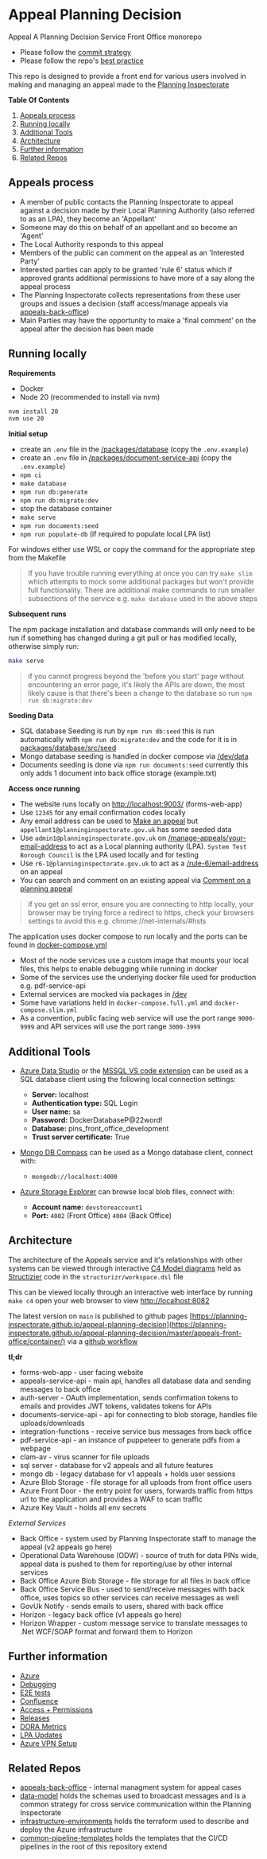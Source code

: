 # Appeal Planning Decision

Appeal A Planning Decision Service Front Office monorepo

- Please follow the [commit strategy](./docs/commit-strategy.md)
- Please follow the repo's [best practice](./docs/best-practice.md)

This repo is designed to provide a front end for various users involved in making and managing an appeal made to the [Planning Inspectorate](https://www.gov.uk/government/organisations/planning-inspectorate)

**Table Of Contents**

1. [Appeals process](#Appeals-process)
1. [Running locally](#Running-locally)
1. [Additional Tools](#Additional-Tools)
1. [Architecture](#Architecture)
1. [Further information](#Further-information)
1. [Related Repos](#Related-Repos)

## Appeals process

- A member of public contacts the Planning Inspectorate to appeal against a decision made by their Local Planning Authority (also referred to as an LPA), they become an 'Appellant'
- Someone may do this on behalf of an appellant and so become an 'Agent'
- The Local Authority responds to this appeal
- Members of the public can comment on the appeal as an 'Interested Party'
- Interested parties can apply to be granted 'rule 6' status which if approved grants additional permissions to have more of a say along the appeal process
- The Planning Inspectorate collects representations from these user groups and issues a decision (staff access/manage appeals via [appeals-back-office](https://github.com/Planning-Inspectorate/appeals-back-office))
- Main Parties may have the opportunity to make a 'final comment' on the appeal after the decision has been made

## Running locally

__Requirements__

- Docker
- Node 20 (recommended to install via nvm) 

```sh
nvm install 20
nvm use 20
```

__Initial setup__

- create an `.env` file in the [/packages/database](./packages/database) (copy the `.env.example`)
- create an `.env` file in [/packages/document-service-api](./packages/document-service-api) (copy the `.env.example`)
- `npm ci`
- `make database`
- `npm run db:generate`
- `npm run db:migrate:dev`
- stop the database container
- `make serve`
- `npm run documents:seed`
- `npm run populate-db` (if required to populate local LPA list)

For windows either use WSL or copy the command for the appropriate step from the Makefile

> If you have trouble running everything at once you can try `make slim` which attempts to mock some additional packages but won't provide full functionality. There are additional make commands to run smaller subsections of the service e.g. `make database` used in the above steps

__Subsequent runs__

The npm package installation and database commands will only need to be run if something has changed during a git pull or has modified locally, otherwise simply run:

```sh
make serve
```

> if you cannot progress beyond the 'before you start' page without encountering an error page, it's likely the APIs are down, the most likely cause is that there's been a change to the database so run `npm run db:migrate:dev`

__Seeding Data__

- SQL database Seeding is run by `npm run db:seed` this is run automatically with `npm run db:migrate:dev` and the code for it is in [packages/database/src/seed](./packages/database/src/seed/)
- Mongo database seeding is handled in docker compose via [/dev/data](./dev/data/README.md)
- Documents seeding is done via `npm run documents:seed` currently this only adds 1 document into back office storage (example.txt)

__Access once running__ 

- The website runs locally on [http://localhost:9003/](http://localhost:9003/) (forms-web-app)
- Use `12345` for any email confirmation codes locally
- Any email address can be used to [Make an appeal](http://localhost:9003/) but `appellant1@planninginspectorate.gov.uk` has some seeded data
- Use `admin1@planninginspectorate.gov.uk` on [/manage-appeals/your-email-address](http://localhost:9003/manage-appeals/your-email-address) to act as a Local planning authority (LPA). `System Test Borough Council` is the LPA used locally and for testing
- Use `r6-1@planninginspectorate.gov.uk` to act as a [/rule-6/email-address](http://localhost:9003/rule-6/email-address) on an appeal
- You can search and comment on an existing appeal via [Comment on a planning appeal](http://localhost:9003/comment-planning-appeal/enter-postcode)

> if you get an ssl error, ensure you are connecting to http locally, your browser may be trying force a redirect to https, check your browsers settings to avoid this e.g. chrome://net-internals/#hsts

The application uses docker compose to run locally and the ports can be found in [docker-compose.yml](./docker-compose.yml)

- Most of the node services use a custom image that mounts your local files, this helps to enable debugging while running in docker 
- Some of the services use the underlying docker file used for production e.g. pdf-service-api
- External services are mocked via packages in [/dev](./dev)
- Some have variations held in `docker-compose.full.yml` and `docker-compose.slim.yml`
- As a convention, public facing web service will use the port range `9000-9999` and API services will use the port range `3000-3999`

## Additional Tools

- [Azure Data Studio](https://learn.microsoft.com/en-us/sql/azure-data-studio/download-azure-data-studio) or the [MSSQL VS code extension](https://marketplace.visualstudio.com/items?itemName=ms-mssql.mssql) can be used as a SQL database client using the following local connection settings:
  - **Server:** localhost
  - **Authentication type:** SQL Login
  - **User name:** sa
  - **Password:** DockerDatabaseP@22word!
  - **Database:** pins_front_office_development
  - **Trust server certificate:** True

- [Mongo DB Compass](https://www.mongodb.com/products/tools/compass) can be used as a Mongo database client, connect with:
  - `mongodb://localhost:4000`
- [Azure Storage Explorer](https://azure.microsoft.com/en-us/products/storage/storage-explorer/#Download-4) can browse local blob files, connect with:
  - **Account name:** `devstoreaccount1`
  - **Port:** `4002` (Front Office) `4004` (Back Office)

## Architecture

The architecture of the Appeals service and it's relationships with other systems can be viewed through interactive [C4 Model diagrams](https://c4model.com) held as [Structizier](https://docs.structurizr.com) code in the `structurizr/workspace.dsl` file

This can be viewed locally through an interactive web interface by running `make c4` open your web browser to view [http://localhost:8082](http://localhost:8082)

The latest version on `main` is published to github pages [https://planning-inspectorate.github.io/appeal-planning-decision](https://planning-inspectorate.github.io/appeal-planning-decision/master/appeals-front-office/container/) via a [github workflow](./.github/workflows/deploy-c4-diagrams.yml)

__tl;dr__

- forms-web-app - user facing website
- appeals-service-api - main api, handles all database data and sending messages to back office
- auth-server - OAuth implementation, sends confirmation tokens to emails and provides JWT tokens, validates tokens for APIs
- documents-service-api - api for connecting to blob storage, handles file uploads/downloads 
- integration-functions - receive service bus messages from back office
- pdf-service-api - an instance of puppeteer to generate pdfs from a webpage
- clam-av - virus scanner for file uploads
- sql server - database for v2 appeals and all future features
- mongo db - legacy database for v1 appeals + holds user sessions
- Azure Blob Storage - file storage for all uploads from front office users
- Azure Front Door - the entry point for users, forwards traffic from https url to the application and provides a WAF to scan traffic
- Azure Key Vault - holds all env secrets

*External Services*

- Back Office - system used by Planning Inspectorate staff to manage the appeal (v2 appeals go here)
- Operational Data Warehouse (ODW) - source of truth for data PINs wide, appeal data is pushed to them for reporting/use by other internal services
- Back Office Azure Blob Storage - file storage for all files in back office
- Back Office Service Bus - used to send/receive messages with back office, uses topics so other services can receive messages as well
- GovUk Notify - sends emails to users, shared with back office
- Horizon - legacy back office (v1 appeals go here)
- Horizon Wrapper - custom message service to translate messages to .Net WCF/SOAP format and forward them to Horizon

## Further information

- [Azure](./docs/azure.md)
- [Debugging](./docs/debugger.md)
- [E2E tests](./test-packages/platform-feature-tests/README.md)
- [Confluence](https://pins-ds.atlassian.net/wiki/spaces/AAPDS/pages/1307279362/Homepage)
- [Access + Permissions](https://pins-ds.atlassian.net/wiki/spaces/AAPDS/pages/1858371586/Access+Permissions)
- [Releases](https://pins-ds.atlassian.net/wiki/spaces/AAPDS/pages/1332379865/Releases)
- [DORA Metrics](https://pins-ds.atlassian.net/wiki/spaces/CS/pages/1570865168/DORA+metrics)
- [LPA Updates](https://pins-ds.atlassian.net/wiki/spaces/BO/pages/1152745486/LPA+API+and+rolling+out+new+LPA+s)
- [Azure VPN Setup](https://pins-ds.atlassian.net/wiki/spaces/CS/pages/1929314309/Azure+VPN+Setup)

## Related Repos

- [appeals-back-office](https://github.com/Planning-Inspectorate/appeals-back-office) - internal managment system for appeal cases
- [data-model](https://github.com/Planning-Inspectorate/data-model) holds the schemas used to broadcast messages and is a common strategy for cross service communication within the Planning Inspectorate
- [infrastructure-environments](https://github.com/Planning-Inspectorate/infrastructure-environments) holds the terraform used to describe and deploy the Azure infrastructure
- [common-pipeline-templates](https://github.com/Planning-Inspectorate/common-pipeline-templates) holds the templates that the CI/CD pipelines in the root of this repository extend
